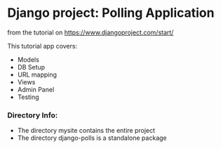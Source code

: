 # Django project: Polling Application 
from the tutorial on https://www.djangoproject.com/start/

This tutorial app covers:
- Models
- DB Setup
- URL mapping
- Views
- Admin Panel
- Testing

### Directory Info:
- The directory mysite contains the entire project
- The directory django-polls is a standalone package
